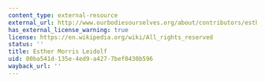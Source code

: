 ```yaml
---
content_type: external-resource
external_url: http://www.ourbodiesourselves.org/about/contributors/esther-morris-leidolf/
has_external_license_warning: true
license: https://en.wikipedia.org/wiki/All_rights_reserved
status: ''
title: Esther Morris Leidolf
uid: 00ba541d-135e-4ed9-a427-7bef0430b596
wayback_url: ''
---
```

